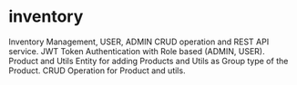 # inventory
Inventory Management, USER, ADMIN CRUD operation and REST API service. JWT Token Authentication with Role based (ADMIN, USER).
Product and Utils Entity for adding Products and Utils as Group type of the Product. CRUD Operation for Product and utils.
